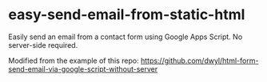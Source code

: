 # easy-send-email-from-static-html
Easily send an email from a contact form using Google Apps Script. No server-side required.

Modified from the example of this repo: https://github.com/dwyl/html-form-send-email-via-google-script-without-server
